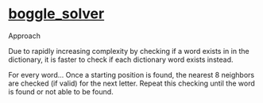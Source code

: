 # [boggle_solver](http://schloerke.github.io/boggle_solver)

Approach

Due to rapidly increasing complexity by checking if a word exists in in the dictionary,
it is faster to check if each dictionary word exists instead.

For every word... Once a starting position is found, the nearest 8 neighbors are checked (if valid)
for the next letter. Repeat this checking until the word is found or not able to be found.
